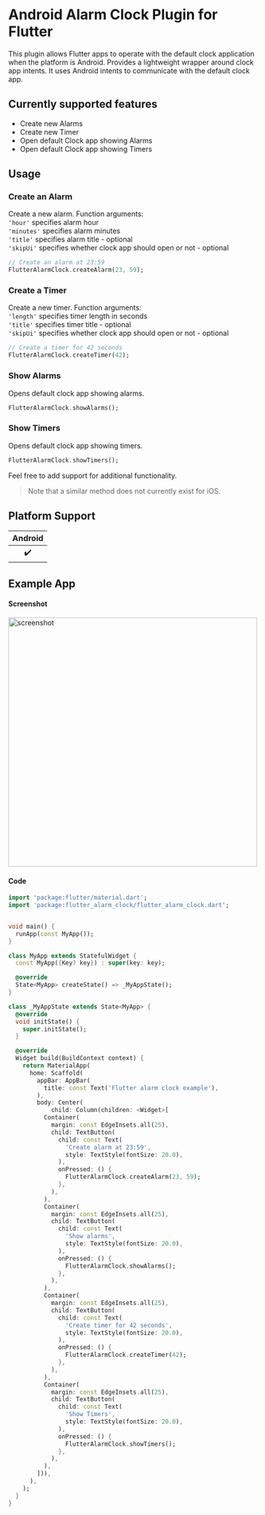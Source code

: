 # Android Alarm Clock Plugin for Flutter

This plugin allows Flutter apps to operate with the default clock application when the platform
is Android. Provides a lightweight wrapper around clock app intents. It uses Android intents to communicate with the default clock app.

## Currently supported features
* Create new Alarms
* Create new Timer
* Open default Clock app showing Alarms
* Open default Clock app showing Timers


## Usage

### Create an Alarm
Create a new alarm. Function arguments:  
`'hour'` specifies alarm hour  
`'minutes'` specifies alarm minutes  
`'title'` specifies alarm title - optional  
`'skipUi'` specifies whether clock app should open or not - optional  

```dart
// Create an alarm at 23:59
FlutterAlarmClock.createAlarm(23, 59);
```

### Create a Timer
Create a new timer. Function arguments:  
`'length'` specifies timer length in seconds  
`'title'` specifies timer title - optional  
`'skipUi'` specifies whether clock app should open or not - optional  

```dart
// Create a timer for 42 seconds
FlutterAlarmClock.createTimer(42);
```

### Show Alarms
Opens default clock app showing alarms. 

```dart
FlutterAlarmClock.showAlarms();
```

### Show Timers
Opens default clock app showing timers. 

```dart
FlutterAlarmClock.showTimers();
```

Feel free to add support for additional functionality.


> Note that a similar method does not currently exist for iOS. 

## Platform Support

| Android |
| :-----: |
|   ✔️    |

## Example App
#### Screenshot
<img src="https://github.com/mevljas/flutter_alarm_clock/blob/main/example/screenshots/example.png?raw=true" alt="screenshot" height="500"/>

#### Code

``` dart
import 'package:flutter/material.dart';
import 'package:flutter_alarm_clock/flutter_alarm_clock.dart';


void main() {
  runApp(const MyApp());
}

class MyApp extends StatefulWidget {
  const MyApp({Key? key}) : super(key: key);

  @override
  State<MyApp> createState() => _MyAppState();
}

class _MyAppState extends State<MyApp> {
  @override
  void initState() {
    super.initState();
  }

  @override
  Widget build(BuildContext context) {
    return MaterialApp(
      home: Scaffold(
        appBar: AppBar(
          title: const Text('Flutter alarm clock example'),
        ),
        body: Center(
            child: Column(children: <Widget>[
          Container(
            margin: const EdgeInsets.all(25),
            child: TextButton(
              child: const Text(
                'Create alarm at 23:59',
                style: TextStyle(fontSize: 20.0),
              ),
              onPressed: () {
                FlutterAlarmClock.createAlarm(23, 59);
              },
            ),
          ),
          Container(
            margin: const EdgeInsets.all(25),
            child: TextButton(
              child: const Text(
                'Show alarms',
                style: TextStyle(fontSize: 20.0),
              ),
              onPressed: () {
                FlutterAlarmClock.showAlarms();
              },
            ),
          ),
          Container(
            margin: const EdgeInsets.all(25),
            child: TextButton(
              child: const Text(
                'Create timer for 42 seconds',
                style: TextStyle(fontSize: 20.0),
              ),
              onPressed: () {
                FlutterAlarmClock.createTimer(42);
              },
            ),
          ),
          Container(
            margin: const EdgeInsets.all(25),
            child: TextButton(
              child: const Text(
                'Show Timers',
                style: TextStyle(fontSize: 20.0),
              ),
              onPressed: () {
                FlutterAlarmClock.showTimers();
              },
            ),
          ),
        ])),
      ),
    );
  }
}


```

